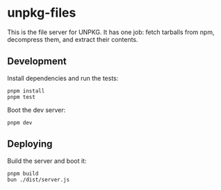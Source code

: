 # unpkg-files

This is the file server for UNPKG. It has one job: fetch tarballs from npm, decompress them, and extract their contents.

## Development

Install dependencies and run the tests:

```
pnpm install
pnpm test
```

Boot the dev server:

```
pnpm dev
```

## Deploying

Build the server and boot it:

```
pnpm build
bun ./dist/server.js
```
